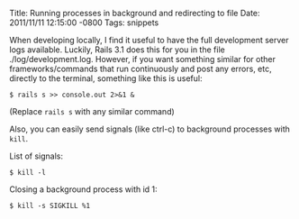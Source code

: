 Title: Running processes in background and redirecting to file
Date: 2011/11/11 12:15:00 -0800
Tags: snippets


When developing locally, I find it useful to have the full development server 
logs available. Luckily, Rails 3.1 does this for you in the file ./log/development.log. 
However, if you want something similar for other frameworks/commands that run 
continuously and post any errors, etc, directly to the terminal, something 
like this is useful:

```
$ rails s >> console.out 2>&1 &
```

(Replace `rails s` with any similar command)

Also, you can easily send signals (like ctrl-c) to background processes with 
`kill`.

List of signals:

```
$ kill -l
```

Closing a background process with id 1:

```
$ kill -s SIGKILL %1
```



